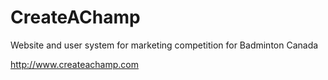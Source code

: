 # CreateAChamp
Website and user system for marketing competition for Badminton Canada

http://www.createachamp.com
